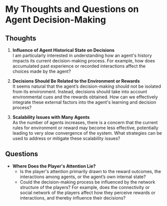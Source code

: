 # My Thoughts and Questions on Agent Decision-Making

## Thoughts

1. **Influence of Agent Historical State on Decisions**  
   I am particularly interested in understanding how an agent's history impacts its current decision-making process. For example, how does accumulated past experience or recorded interactions affect the choices made by the agent?

2. **Decisions Should Be Related to the Environment or Rewards**  
   It seems natural that the agent’s decision-making should not be isolated from its environment. Instead, decisions should take into account environmental cues and the rewards obtained. How can we effectively integrate these external factors into the agent's learning and decision process?

3. **Scalability Issues with Many Agents**  
   As the number of agents increases, there is a concern that the current rules for environment or reward may become less effective, potentially leading to very slow convergence of the system. What strategies can be used to address or mitigate these scalability issues?

## Questions

- **Where Does the Player's Attention Lie?**  
  - Is the player's attention primarily drawn to the reward outcomes, the interactions among agents, or the agent’s own internal state?
  - Could the decision-making process be influenced by the network structure of the players? For example, does the connectivity or social network of the players affect how they perceive rewards or interactions, and thereby influence their decisions?

